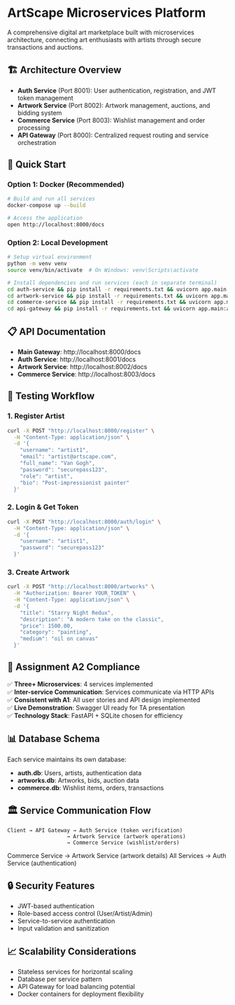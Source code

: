 # ArtScape Microservices Platform

A comprehensive digital art marketplace built with microservices architecture, connecting art enthusiasts with artists through secure transactions and auctions.

## 🏗️ Architecture Overview

- **Auth Service** (Port 8001): User authentication, registration, and JWT token management
- **Artwork Service** (Port 8002): Artwork management, auctions, and bidding system
- **Commerce Service** (Port 8003): Wishlist management and order processing
- **API Gateway** (Port 8000): Centralized request routing and service orchestration

## 🚀 Quick Start

### Option 1: Docker (Recommended)
```bash
# Build and run all services
docker-compose up --build

# Access the application
open http://localhost:8000/docs
```

### Option 2: Local Development
```bash
# Setup virtual environment
python -m venv venv
source venv/bin/activate  # On Windows: venv\Scripts\activate

# Install dependencies and run services (each in separate terminal)
cd auth-service && pip install -r requirements.txt && uvicorn app.main:app --port 8001 --reload
cd artwork-service && pip install -r requirements.txt && uvicorn app.main:app --port 8002 --reload
cd commerce-service && pip install -r requirements.txt && uvicorn app.main:app --port 8003 --reload
cd api-gateway && pip install -r requirements.txt && uvicorn app.main:app --port 8000 --reload
```

## 📋 API Documentation

- **Main Gateway**: http://localhost:8000/docs
- **Auth Service**: http://localhost:8001/docs
- **Artwork Service**: http://localhost:8002/docs
- **Commerce Service**: http://localhost:8003/docs

## 🧪 Testing Workflow

### 1. Register Artist
```bash
curl -X POST "http://localhost:8000/register" \
  -H "Content-Type: application/json" \
  -d '{
    "username": "artist1",
    "email": "artist@artscape.com",
    "full_name": "Van Gogh",
    "password": "securepass123",
    "role": "artist",
    "bio": "Post-impressionist painter"
  }'
```

### 2. Login & Get Token
```bash
curl -X POST "http://localhost:8000/auth/login" \
  -H "Content-Type: application/json" \
  -d '{
    "username": "artist1",
    "password": "securepass123"
  }'
```

### 3. Create Artwork
```bash
curl -X POST "http://localhost:8000/artworks" \
  -H "Authorization: Bearer YOUR_TOKEN" \
  -H "Content-Type: application/json" \
  -d '{
    "title": "Starry Night Redux",
    "description": "A modern take on the classic",
    "price": 1500.00,
    "category": "painting",
    "medium": "oil on canvas"
  }'
```

## 🎯 Assignment A2 Compliance

✅ **Three+ Microservices**: 4 services implemented  
✅ **Inter-service Communication**: Services communicate via HTTP APIs  
✅ **Consistent with A1**: All user stories and API design implemented  
✅ **Live Demonstration**: Swagger UI ready for TA presentation  
✅ **Technology Stack**: FastAPI + SQLite chosen for efficiency  

## 📊 Database Schema

Each service maintains its own database:
- **auth.db**: Users, artists, authentication data
- **artworks.db**: Artworks, bids, auction data
- **commerce.db**: Wishlist items, orders, transactions

## 🏛️ Service Communication Flow

```
Client → API Gateway → Auth Service (token verification)
                   → Artwork Service (artwork operations)
                   → Commerce Service (wishlist/orders)
```

Commerce Service → Artwork Service (artwork details)
All Services → Auth Service (authentication)

## 🔒 Security Features

- JWT-based authentication
- Role-based access control (User/Artist/Admin)
- Service-to-service authentication
- Input validation and sanitization

## 📈 Scalability Considerations

- Stateless services for horizontal scaling
- Database per service pattern
- API Gateway for load balancing potential
- Docker containers for deployment flexibility